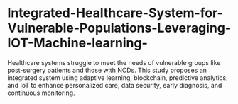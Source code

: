 # Integrated-Healthcare-System-for-Vulnerable-Populations-Leveraging-IOT-Machine-learning-
Healthcare systems struggle to meet the needs of vulnerable groups like post-surgery patients and those with NCDs. This study proposes an integrated system using adaptive learning, blockchain, predictive analytics, and IoT to enhance personalized care, data security, early diagnosis, and continuous monitoring.
